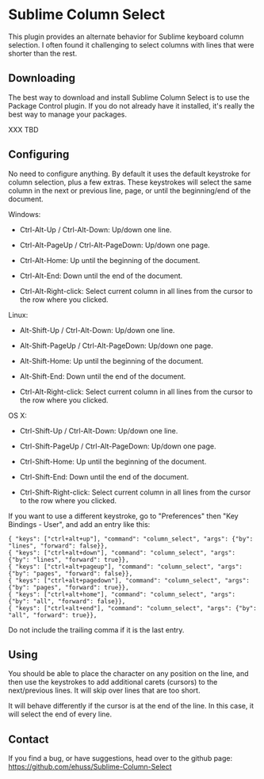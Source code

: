 Sublime Column Select
=====================

This plugin provides an alternate behavior for Sublime keyboard column selection.  I often found it challenging to select columns with lines that were shorter than the rest.

Downloading
-----------
The best way to download and install Sublime Column Select is to use the Package Control plugin.  If you do not already have it installed, it's really the best way to manage your packages.

XXX TBD

Configuring
-----------
No need to configure anything.  By default it uses the default keystroke for column selection, plus a few extras.  These keystrokes will select the same column in the next or previous line, page, or until the beginning/end of the document.

Windows:

- Ctrl-Alt-Up / Ctrl-Alt-Down: Up/down one line.
- Ctrl-Alt-PageUp / Ctrl-Alt-PageDown: Up/down one page.
- Ctrl-Alt-Home: Up until the beginning of the document.
- Ctrl-Alt-End: Down until the end of the document.

- Ctrl-Alt-Right-click: Select current column in all lines from the cursor to the row where you clicked.

Linux:

- Alt-Shift-Up / Ctrl-Alt-Down: Up/down one line.
- Alt-Shift-PageUp / Ctrl-Alt-PageDown: Up/down one page.
- Alt-Shift-Home: Up until the beginning of the document.
- Alt-Shift-End: Down until the end of the document.

- Ctrl-Alt-Right-click: Select current column in all lines from the cursor to the row where you clicked.

OS X:

- Ctrl-Shift-Up / Ctrl-Alt-Down: Up/down one line.
- Ctrl-Shift-PageUp / Ctrl-Alt-PageDown: Up/down one page.
- Ctrl-Shift-Home: Up until the beginning of the document.
- Ctrl-Shift-End: Down until the end of the document.

- Ctrl-Shift-Right-click: Select current column in all lines from the cursor to the row where you clicked.


If you want to use a different keystroke, go to "Preferences" then "Key Bindings - User", and add an entry like this:

	{ "keys": ["ctrl+alt+up"], "command": "column_select", "args": {"by": "lines", "forward": false}},
	{ "keys": ["ctrl+alt+down"], "command": "column_select", "args": {"by": "lines", "forward": true}},
	{ "keys": ["ctrl+alt+pageup"], "command": "column_select", "args": {"by": "pages", "forward": false}},
	{ "keys": ["ctrl+alt+pagedown"], "command": "column_select", "args": {"by": "pages", "forward": true}},
	{ "keys": ["ctrl+alt+home"], "command": "column_select", "args": {"by": "all", "forward": false}},
	{ "keys": ["ctrl+alt+end"], "command": "column_select", "args": {"by": "all", "forward": true}},

Do not include the trailing comma if it is the last entry.

Using
-----
You should be able to place the character on any position on the line, and then use the keystrokes to add additional carets (cursors) to the next/previous lines.  It will skip over lines that are too short.

It will behave differently if the cursor is at the end of the line.  In this case, it will select the end of every line.

Contact
-------
If you find a bug, or have suggestions, head over to the github page:
https://github.com/ehuss/Sublime-Column-Select
